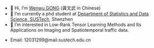 - 👋 Hi, I’m <a href="https://gongwenwu.netlify.app/">Wenwu GONG</a> (龚文武 in Chinese)
- 🌱 I’m currently a phd student at <a href="https://stat-ds.sustech.edu.cn/"> Department of Statistics and Data Science, SUSTech</a>, Shenzhen
- 👀 I’m interested in Low-Rank Tensor Learning Methods and Its Applications on Imaging and Spatiotemporal traffic data.
<ul>
  <li> Email: 12031299@mail.sustech.edu.cn </li>
</ul>
<!---
GongWenwuu/GongWenwuu is a ✨ special ✨ repository because its `README.md` (this file) appears on your GitHub profile.
You can click the Preview link to take a look at your changes.
--->

